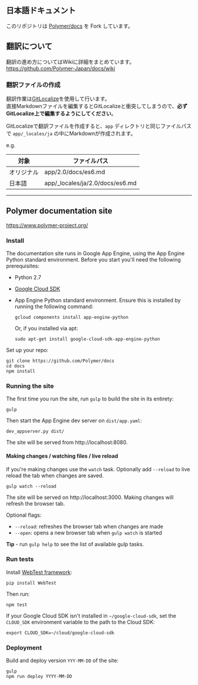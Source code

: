 ## 日本語ドキュメント

このリポジトリは [Polymer/docs](https://github.com/Polymer/docs) を Fork しています。

## 翻訳について

翻訳の進め方についてはWikiに詳細をまとめています。  
https://github.com/Polymer-Japan/docs/wiki

### 翻訳ファイルの作成

翻訳作業は[GitLocalize](https://gitlocalize.com/repo/473)を使用して行います。  
直接Markdownファイルを編集するとGitLocalizeと衝突してしまうので、**必ずGitLocalize上で編集するようにしてください**。

GitLocalizeで翻訳ファイルを作成すると、`app` ディレクトリと同じファイルパスで `app/_locales/ja` の中にMarkdownが作成されます。

e.g.

| 対象 | ファイルパス |
|------------|---------------------------------|
| オリジナル | app/2.0/docs/es6.md |
| 日本語 | app/_locales/ja/2.0/docs/es6.md |

---

## Polymer documentation site

https://www.polymer-project.org/

### Install

The documentation site runs in Google App Engine, using the App Engine Python standard environment. Before you start
you'll need the following prerequisites:

-   Python 2.7
-   [Google Cloud SDK](https://cloud.google.com/sdk/)
-   App Engine Python standard environment. Ensure this is installed by running the following command:

        gcloud components install app-engine-python
        
    Or, if you installed via apt:
    
        sudo apt-get install google-cloud-sdk-app-engine-python

Set up your repo:

    git clone https://github.com/Polymer/docs 
    cd docs
    npm install


### Running the site

The first time you run the site, run `gulp` to build the site in its entirety:

    gulp

Then start the App Engine dev server on `dist/app.yaml`:

    dev_appserver.py dist/

The site will be served from http://localhost:8080.

#### Making changes / watching files / live reload

If you're making changes use the `watch` task. Optionally add `--reload` to live
reload the tab when changes are saved.

    gulp watch --reload

The site will be served on http://localhost:3000. Making changes will refresh
the browser tab.

Optional flags:

- `--reload`: refreshes the browser tab when changes are made
- `--open`: opens a new browser tab when `gulp watch` is started

**Tip** - run `gulp help` to see the list of available gulp tasks.

### Run tests

Install [WebTest framework](http://webtest.pythonpaste.org/en/latest/):

    pip install WebTest

Then run:

    npm test

If your Google Cloud SDK isn't installed in `~/google-cloud-sdk`, set the `CLOUD_SDK` environment
variable to the path to the Cloud SDK:

    export CLOUD_SDK=~/cloud/google-cloud-sdk


### Deployment

Build and deploy version `YYY-MM-DD` of the site:

    gulp
    npm run deploy YYYY-MM-DD


